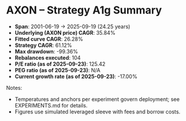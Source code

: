# AXON – Strategy A1g Summary

- **Span**: 2001-06-19 → 2025-09-19 (24.25 years)
- **Underlying (AXON price) CAGR**: 35.84%
- **Fitted curve CAGR**: 26.28%
- **Strategy CAGR**: 61.12%
- **Max drawdown**: -99.36%
- **Rebalances executed**: 104
- **P/E ratio (as of 2025-09-23)**: 125.42
- **PEG ratio (as of 2025-09-23)**: N/A
- **Current growth rate (as of 2025-09-23)**: -17.00%

Notes:

- Temperatures and anchors per experiment govern deployment; see EXPERIMENTS.md for details.
- Figures use simulated leveraged sleeve with fees and borrow costs.
